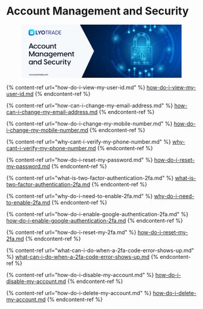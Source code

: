 # Account Management and Security

<figure><img src="../../.gitbook/assets/Account Management and Security (1).png" alt=""><figcaption></figcaption></figure>

{% content-ref url="how-do-i-view-my-user-id.md" %}
[how-do-i-view-my-user-id.md](how-do-i-view-my-user-id.md)
{% endcontent-ref %}

{% content-ref url="how-can-i-change-my-email-address.md" %}
[how-can-i-change-my-email-address.md](how-can-i-change-my-email-address.md)
{% endcontent-ref %}

{% content-ref url="how-do-i-change-my-mobile-number.md" %}
[how-do-i-change-my-mobile-number.md](how-do-i-change-my-mobile-number.md)
{% endcontent-ref %}

{% content-ref url="why-cant-i-verify-my-phone-number.md" %}
[why-cant-i-verify-my-phone-number.md](why-cant-i-verify-my-phone-number.md)
{% endcontent-ref %}

{% content-ref url="how-do-i-reset-my-password.md" %}
[how-do-i-reset-my-password.md](how-do-i-reset-my-password.md)
{% endcontent-ref %}

{% content-ref url="what-is-two-factor-authentication-2fa.md" %}
[what-is-two-factor-authentication-2fa.md](what-is-two-factor-authentication-2fa.md)
{% endcontent-ref %}

{% content-ref url="why-do-i-need-to-enable-2fa.md" %}
[why-do-i-need-to-enable-2fa.md](why-do-i-need-to-enable-2fa.md)
{% endcontent-ref %}

{% content-ref url="how-do-i-enable-google-authentication-2fa.md" %}
[how-do-i-enable-google-authentication-2fa.md](how-do-i-enable-google-authentication-2fa.md)
{% endcontent-ref %}

{% content-ref url="how-do-i-reset-my-2fa.md" %}
[how-do-i-reset-my-2fa.md](how-do-i-reset-my-2fa.md)
{% endcontent-ref %}

{% content-ref url="what-can-i-do-when-a-2fa-code-error-shows-up.md" %}
[what-can-i-do-when-a-2fa-code-error-shows-up.md](what-can-i-do-when-a-2fa-code-error-shows-up.md)
{% endcontent-ref %}

{% content-ref url="how-do-i-disable-my-account.md" %}
[how-do-i-disable-my-account.md](how-do-i-disable-my-account.md)
{% endcontent-ref %}

{% content-ref url="how-do-i-delete-my-account.md" %}
[how-do-i-delete-my-account.md](how-do-i-delete-my-account.md)
{% endcontent-ref %}
